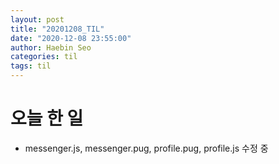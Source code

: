 ```yaml
---
layout: post
title: "20201208_TIL"
date: "2020-12-08 23:55:00"
author: Haebin Seo
categories: til
tags: til
---
```

# 오늘 한 일
- messenger.js, messenger.pug, profile.pug, profile.js 수정 중